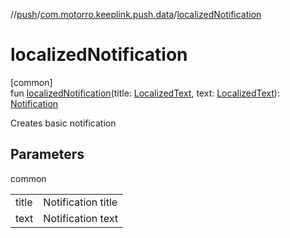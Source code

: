 //[push](../../index.md)/[com.motorro.keeplink.push.data](index.md)/[localizedNotification](localized-notification.md)

# localizedNotification

[common]\
fun [localizedNotification](localized-notification.md)(title: [LocalizedText](-localized-text/index.md), text: [LocalizedText](-localized-text/index.md)): [Notification](-notification/index.md)

Creates basic notification

## Parameters

common

| | |
|---|---|
| title | Notification title |
| text | Notification text |

